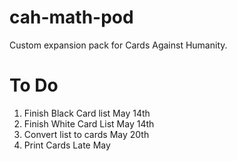 cah-math-pod
============

Custom expansion pack for Cards Against Humanity.

<h1>
To Do
</h1>

<OL>
  <LI> Finish Black Card list   May 14th </LI>
  <LI> Finish White Card List   May 14th </LI>
  <LI> Convert list to cards    May 20th </LI>
  <LI> Print Cards              Late May </LI>
